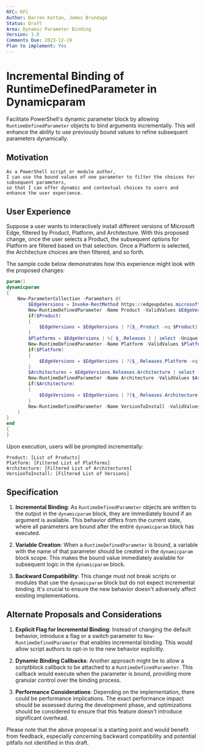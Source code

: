 ```yaml
---
RFC: RFC
Author: Darren Kattan, James Brundage
Status: Draft
Area: Dynamic Parameter Binding
Version: 1.0
Comments Due: 2023-12-19
Plan to implement: Yes
---
```


# Incremental Binding of RuntimeDefinedParameter in Dynamicparam

Facilitate PowerShell's dynamic parameter block by allowing `RuntimeDefinedParameter` objects to bind arguments incrementally. This will enhance the ability to use previously bound values to refine subsequent parameters dynamically.

## Motivation

    As a PowerShell script or module author,
    I can use the bound values of one parameter to filter the choices for subsequent parameters,
    so that I can offer dynamic and contextual choices to users and enhance the user experience.

## User Experience

Suppose a user wants to interactively install different versions of Microsoft Edge, filtered by Product, Platform, and Architecture. With this proposed change, once the user selects a Product, the subsequent options for Platform are filtered based on that selection. Once a Platform is selected, the Architecture choices are then filtered, and so forth. 

The sample code below demonstrates how this experience might look with the proposed changes:

```powershell
param()
dynamicparam
{   
    New-ParameterCollection -Parameters @(
        $EdgeVersions = Invoke-RestMethod https://edgeupdates.microsoft.com/api/products
        New-RuntimeDefinedParameter -Name Product -ValidValues $EdgeVersions.Product -Type ([string]) -Mandatory      
        if($Product)
        {
            $EdgeVersions = $EdgeVersions | ?{$_.Product -eq $Product}
        }
        $Platforms = $EdgeVersions | %{ $_.Releases } | select -Unique -Expand Platform 
        New-RuntimeDefinedParameter -Name Platform -ValidValues $Platforms -Type ([string]) -Mandatory   
        if($Platform)
        {
            $EdgeVersions = $EdgeVersions | ?{$_.Releases.Platform -eq $Platform}                
        }
        $Architectures = $EdgeVersions.Releases.Architecture | select -Unique | sort
        New-RuntimeDefinedParameter -Name Architecture -ValidValues $Architectures -Type ([string]) -Mandatory 
        if($Architecture)
        {
            $EdgeVersions = $EdgeVersions | ?{$_.Releases.Architecture -eq $Architecture}                
        }
        New-RuntimeDefinedParameter -Name VersionToInstall -ValidValues ($EdgeVersions.Releases.ProductVersion | select -Unique) -Type ([string])  -Mandatory           
    )    
}
end
{
}
```

Upon execution, users will be prompted incrementally:

```output
Product: [List of Products]
Platform: [Filtered List of Platforms]
Architecture: [Filtered List of Architectures]
VersionToInstall: [Filtered List of Versions]
```

## Specification

1. **Incremental Binding**: As `RuntimeDefinedParameter` objects are written to the output in the `dynamicparam` block, they are immediately bound if an argument is available. This behavior differs from the current state, where all parameters are bound after the entire `dynamicparam` block has executed.

2. **Variable Creation**: When a `RuntimeDefinedParameter` is bound, a variable with the name of that parameter should be created in the `dynamicparam` block scope. This makes the bound value immediately available for subsequent logic in the `dynamicparam` block.

3. **Backward Compatibility**: This change must not break scripts or modules that use the `dynamicparam` block but do not expect incremental binding. It's crucial to ensure the new behavior doesn't adversely affect existing implementations.

## Alternate Proposals and Considerations

1. **Explicit Flag for Incremental Binding**: Instead of changing the default behavior, introduce a flag or a switch parameter to `New-RuntimeDefinedParameter` that enables incremental binding. This would allow script authors to opt-in to the new behavior explicitly.

2. **Dynamic Binding Callbacks**: Another approach might be to allow a scriptblock callback to be attached to a `RuntimeDefinedParameter`. This callback would execute when the parameter is bound, providing more granular control over the binding process.

3. **Performance Considerations**: Depending on the implementation, there could be performance implications. The exact performance impact should be assessed during the development phase, and optimizations should be considered to ensure that this feature doesn't introduce significant overhead.

Please note that the above proposal is a starting point and would benefit from feedback, especially concerning backward compatibility and potential pitfalls not identified in this draft.
